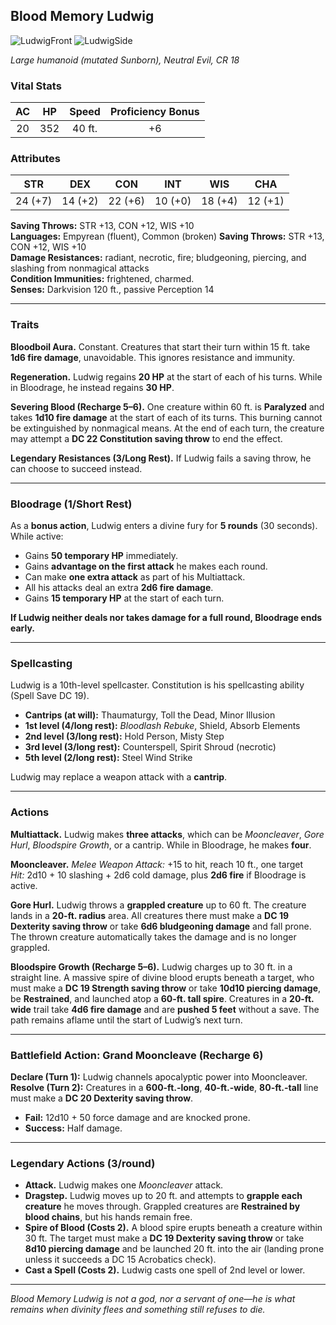 ## Blood Memory Ludwig

![LudwigFront](/library/images/LudwigFront.JPG)
![LudwigSide](/library/images/LudwigSide.JPG)

_Large humanoid (mutated Sunborn), Neutral Evil, CR 18_

### Vital Stats

| AC  | HP  | Speed  | Proficiency Bonus |
| :-: | :-: | :----: | :---------------: |
| 20  | 352 | 40 ft. |        +6         |

### Attributes

|   STR   |   DEX   |   CON   |   INT   |   WIS   |   CHA   |
| :-----: | :-----: | :-----: | :-----: | :-----: | :-----: |
| 24 (+7) | 14 (+2) | 22 (+6) | 10 (+0) | 18 (+4) | 12 (+1) |

**Saving Throws:** STR +13, CON +12, WIS +10  
**Languages:** Empyrean (fluent), Common (broken)
**Saving Throws:** STR +13, CON +12, WIS +10  
**Damage Resistances:** radiant, necrotic, fire; bludgeoning, piercing, and slashing from nonmagical attacks  
**Condition Immunities:** frightened, charmed.  
**Senses:** Darkvision 120 ft., passive Perception 14

---

### Traits

**Bloodboil Aura.** Constant. Creatures that start their turn within 15 ft. take **1d6 fire damage**, unavoidable. This ignores resistance and immunity.

**Regeneration.** Ludwig regains **20 HP** at the start of each of his turns. While in Bloodrage, he instead regains **30 HP**.

**Severing Blood (Recharge 5–6).** One creature within 60 ft. is **Paralyzed** and takes **1d10 fire damage** at the start of each of its turns. This burning cannot be extinguished by nonmagical means. At the end of each turn, the creature may attempt a **DC 22 Constitution saving throw** to end the effect.

**Legendary Resistances (3/Long Rest).** If Ludwig fails a saving throw, he can choose to succeed instead.

---

### Bloodrage (1/Short Rest)

As a **bonus action**, Ludwig enters a divine fury for **5 rounds** (30 seconds). While active:

- Gains **50 temporary HP** immediately.
- Gains **advantage on the first attack** he makes each round.
- Can make **one extra attack** as part of his Multiattack.
- All his attacks deal an extra **2d6 fire damage**.
- Gains **15 temporary HP** at the start of each turn.

**If Ludwig neither deals nor takes damage for a full round, Bloodrage ends early.**

---

### Spellcasting

Ludwig is a 10th-level spellcaster. Constitution is his spellcasting ability (Spell Save DC 19).

- **Cantrips (at will):** Thaumaturgy, Toll the Dead, Minor Illusion
- **1st level (4/long rest):** _Bloodlash Rebuke_, Shield, Absorb Elements
- **2nd level (3/long rest):** Hold Person, Misty Step
- **3rd level (3/long rest):** Counterspell, Spirit Shroud (necrotic)
- **5th level (2/long rest):** Steel Wind Strike

Ludwig may replace a weapon attack with a **cantrip**.

---

### Actions

**Multiattack.** Ludwig makes **three attacks**, which can be _Mooncleaver_, _Gore Hurl_, _Bloodspire Growth_, or a cantrip. While in Bloodrage, he makes **four**.

**Mooncleaver.** _Melee Weapon Attack:_ +15 to hit, reach 10 ft., one target  
_Hit:_ 2d10 + 10 slashing + 2d6 cold damage, plus **2d6 fire** if Bloodrage is active.

**Gore Hurl.** Ludwig throws a **grappled creature** up to 60 ft. The creature lands in a **20-ft. radius** area. All creatures there must make a **DC 19 Dexterity saving throw** or take **6d6 bludgeoning damage** and fall prone. The thrown creature automatically takes the damage and is no longer grappled.

**Bloodspire Growth (Recharge 5–6).** Ludwig charges up to 30 ft. in a straight line. A massive spire of divine blood erupts beneath a target, who must make a **DC 19 Strength saving throw** or take **10d10 piercing damage**, be **Restrained**, and launched atop a **60-ft. tall spire**. Creatures in a **20-ft. wide** trail take **4d6 fire damage** and are **pushed 5 feet** without a save. The path remains aflame until the start of Ludwig’s next turn.

---

### Battlefield Action: Grand Mooncleave (Recharge 6)

**Declare (Turn 1):** Ludwig channels apocalyptic power into Mooncleaver.  
**Resolve (Turn 2):** Creatures in a **600-ft.-long**, **40-ft.-wide**, **80-ft.-tall** line must make a **DC 20 Dexterity saving throw**.

- **Fail:** 12d10 + 50 force damage and are knocked prone.
- **Success:** Half damage.

---

### Legendary Actions (3/round)

- **Attack.** Ludwig makes one _Mooncleaver_ attack.
- **Dragstep.** Ludwig moves up to 20 ft. and attempts to **grapple each creature** he moves through. Grappled creatures are **Restrained by blood chains**, but his hands remain free.
- **Spire of Blood (Costs 2).** A blood spire erupts beneath a creature within 30 ft. The target must make a **DC 19 Dexterity saving throw** or take **8d10 piercing damage** and be launched 20 ft. into the air (landing prone unless it succeeds a DC 15 Acrobatics check).
- **Cast a Spell (Costs 2).** Ludwig casts one spell of 2nd level or lower.

---

_Blood Memory Ludwig is not a god, nor a servant of one—he is what remains when divinity flees and something still refuses to die._

